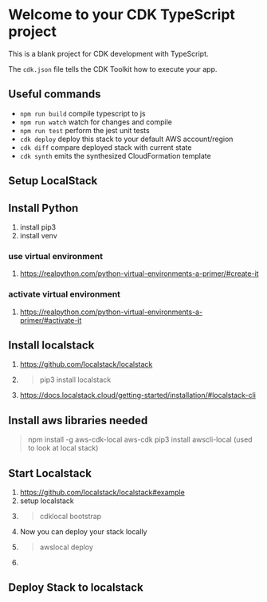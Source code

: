 # Welcome to your CDK TypeScript project

This is a blank project for CDK development with TypeScript.

The `cdk.json` file tells the CDK Toolkit how to execute your app.

## Useful commands

- `npm run build` compile typescript to js
- `npm run watch` watch for changes and compile
- `npm run test` perform the jest unit tests
- `cdk deploy` deploy this stack to your default AWS account/region
- `cdk diff` compare deployed stack with current state
- `cdk synth` emits the synthesized CloudFormation template

## Setup LocalStack

## Install Python
1. install pip3
2. install venv
### use virtual environment
1. https://realpython.com/python-virtual-environments-a-primer/#create-it
### activate virtual environment
1. https://realpython.com/python-virtual-environments-a-primer/#activate-it
## Install localstack
1. https://github.com/localstack/localstack
2. > pip3 install localstack
3. https://docs.localstack.cloud/getting-started/installation/#localstack-cli

## Install aws libraries needed 
> npm install -g aws-cdk-local aws-cdk
> pip3 install awscli-local (used to look at local stack)

## Start Localstack
1. https://github.com/localstack/localstack#example
2. setup localstack
3. > cdklocal bootstrap
4. Now you can deploy your stack locally
5. > awslocal deploy
6. 
## Deploy Stack to localstack